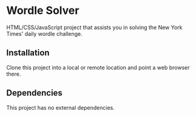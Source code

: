 # Wordle Solver

HTML/CSS/JavaScript project that assists you in solving the New York Times' daily wordle challenge.

## Installation

Clone this project into a local or remote location and point a web browser there.

## Dependencies

This project has no external dependencies.
